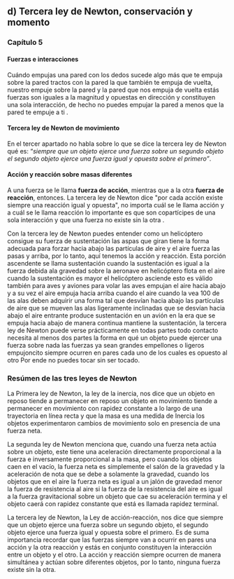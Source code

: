 ## d) Tercera ley de Newton, conservación y momento

### Capítulo 5

#### Fuerzas e interacciones
Cuándo empujas una pared con los dedos sucede algo más que te empuja sobre la pared tractos con la pared la que también te empuja de vuelta, nuestro empuje sobre la pared y la pared que nos empuja de vuelta estás fuerzas son iguales a la magnitud y opuestas en dirección y constituyen una sola interacción, de hecho no puedes empujar la pared a menos que la pared te empuje a ti .

#### Tercera ley de Newton de movimiento

En el tercer apartado no habla sobre lo que se dice la tercera ley de Newton qué es: “_siempre que un objeto ejerce una fuerza sobre un segundo objeto el segundo objeto ejerce una fuerza igual y opuesta sobre el primero”_.

#### Acción y reacción sobre masas diferentes

A una fuerza se le llama **fuerza de acción**, mientras que a la otra **fuerza de reacción**, entonces. La tercera ley de Newton dice "por cada acción existe siempre una reacción igual y opuesta", no importa cuál se le llama acción y a cuál se le llama reacción lo importante es que son copartícipes de una sola interacción y que una fuerza no existe sin la otra .

Con la tercera ley de Newton puedes entender como un helicóptero consigue su fuerza de sustentación las aspas que giran tiene la forma adecuada para forzar hacia abajo las partículas de aire y el aire fuerza las pasas y arriba, por lo tanto, aquí tenemos la acción y reacción. Esta porción ascendente se llama sustentación cuando la sustentación es igual a la fuerza debida ala gravedad sobre la aeronave en helicóptero flota en el aire cuando la sustentación es mayor el helicóptero asciende esto es válido también para aves y aviones para volar las aves empujan el aire hacia abajo y a su vez el aire empuja hacia arriba cuando el aire cuando la vea 100 de las alas deben adquirir una forma tal que desvían hacia abajo las partículas de aire que se mueven las alas ligeramente inclinadas que se desvían hacia abajo el aire entrante produce sustentación en un avión en la era que se empuja hacia abajo de manera continua mantiene la sustentación, la tercera ley de Newton puede verse prácticamente en todas partes todo contacto necesita al menos dos partes la forma en qué un objeto puede ejercer una fuerza sobre nada las fuerzas ya sean grandes empellones o ligeros empujoncito siempre ocurren en pares cada uno de los cuales es opuesto al otro Por ende no puedes tocar sin ser tocado.

### Resúmen de las tres leyes de Newton

La Primera ley de Newton, la ley de la inercia, nos dice que un objeto en reposo tiende a permanecer en reposo un objeto en movimiento tiende a permanecer en movimiento con rapidez constante a lo largo de una trayectoria en línea recta y que la masa es una medida de Inercia los objetos experimentaron cambios de movimiento solo en presencia de una fuerza neta.

La segunda ley de Newton menciona que, cuando una fuerza neta actúa sobre un objeto, este tiene una aceleración directamente proporcional a la fuerza e inversamente proporcional a la masa, pero cuando los objetos caen en el vacío, la fuerza neta es simplemente el salón de la gravedad y la aceleración de nota que se debe a solamente la gravedad, cuando los objetos que en el aire la fuerza neta es igual a un jalón de gravedad menor la fuerza de resistencia al aire si la fuerza de la resistencia del aire es igual a la fuerza gravitacional sobre un objeto que cae su aceleración termina y el objeto caerá con rapidez constante que está es llamada rapidez terminal.

La tercera ley de Newton, la Ley de acción-reacción, nos dice que siempre que un objeto ejerce una fuerza sobre un segundo objeto, el segundo objeto ejerce una fuerza igual y opuesta sobre el primero. Es de suma importancia recordar que las fuerzas siempre van a ocurrir en pares una acción y la otra reacción y estás en conjunto constituyen la interacción entre un objeto y el otro. La acción y reacción siempre ocurren de manera simultánea y actúan sobre diferentes objetos, por lo tanto, ninguna fuerza existe sin la otra.
